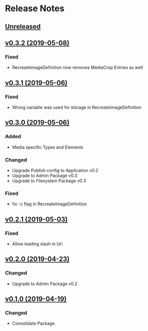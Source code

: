 # Release Notes

## [Unreleased](https://github.com/ixocreate/media-package/compare/0.3.2...develop)

## [v0.3.2 (2019-05-08)](https://github.com/ixocreate/media-package/compare/0.3.1...0.3.2)
### Fixed
- RecreateImageDefinition now removes MediaCrop Entries as well

## [v0.3.1 (2019-05-06)](https://github.com/ixocreate/media-package/compare/0.3.0...0.3.1)
### Fixed
- Wrong variable was used for storage in RecreateImageDefinition

## [v0.3.0 (2019-05-06)](https://github.com/ixocreate/media-package/compare/0.2.1...0.3.0)
### Added
- Media specific Types and Elements
### Changed
- Upgrade Publish config to Application v0.2
- Upgrade to Admin Package v0.3
- Upgrade to Filesystem Package v0.3
### Fixed
- fix -c flag in RecreateImageDefinition

## [v0.2.1 (2019-05-03)](https://github.com/ixocreate/media-package/compare/0.2.0...0.2.1)
### Fixed
- Allow leading slash in Uri

## [v0.2.0 (2019-04-23)](https://github.com/ixocreate/media-package/compare/0.1.0...0.2.0)
### Changed
- Upgrade to Admin Package v0.2

## [v0.1.0 (2019-04-19)](https://github.com/ixocreate/media-package/compare/master...0.1.0)
### Changed
- Consolidate Package
